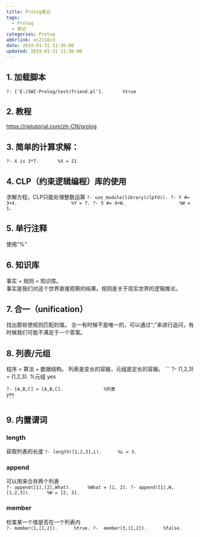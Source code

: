 ```yaml
---
title: Prolog笔记
tags:
  - Prolog
  - 笔记
categories: Prolog
abbrlink: ec2116cd
date: 2019-01-31 11:36:00
updated: 2019-01-31 11:36:00
---
```


## 1. 加载脚本
`?- ['E:/SWI-Prolog/test/friend.pl'].       %true`

## 2. 教程 
https://riptutorial.com/zh-CN/prolog

## 3. 简单的计算求解：
`?- X is 3*7.       %X = 21`

## 4. CLP（约束逻辑编程）库的使用
求解方程，CLP只能处理整数运算
    ```
        ?- use_module(library(clpfd)).
        ?- Y #= 3+4.                    %Y = 7.
        ?- 5 #= 4+W.                    %W = 1.
    ```

## 5. 单行注释
使用"%"

## 6. 知识库
事实 + 规则 = 知识库。       
事实是我们对这个世界直接观察的结果。规则是关于现实世界的逻辑推论。

## 7. 合一（unification）
找出那些使规则匹配的值。
合一有时候不是唯一的，可以通过“;”来进行追问，有时候我们可能不满足于一个答案。

## 8. 列表/元组
程序 = 算法 + 数据结构。      列表是变长的容器，元组是定长的容器。
    ```
    ?- (1,2,3) = (1,2,3).               %元组
    yes
    
    ?- [A,B,C] = [A,B,C].               %列表
    yes
    ```

## 9. 内置谓词
### length
获取列表的长度   `?- length([1,2,3],L).      %L = 3.`
### append
可以用来合并两个列表   
    ```
    ?- append([1],[2],What).      %What = [1, 2].
    ?- append([1],W,[1,2,3]).      %W = [2, 3].
    ```
### member
检查某一个值是否在一个列表内  
    ```
    ?- member(1,[1,2]).      %true.
    ?-  member(3,[1,2]).      %false.
    ``` 
    


